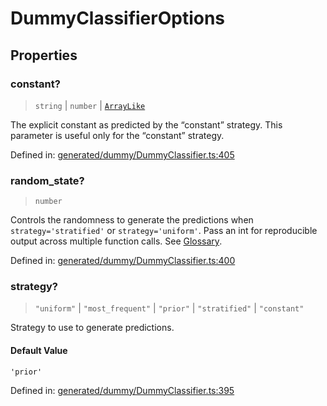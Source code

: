 # DummyClassifierOptions

## Properties

### constant?

> `string` \| `number` \| [`ArrayLike`](../types/ArrayLike.md)

The explicit constant as predicted by the “constant” strategy. This parameter is useful only for the “constant” strategy.

Defined in:  [generated/dummy/DummyClassifier.ts:405](https://github.com/transitive-bullshit/scikit-learn-ts/blob/122b3c0/packages/sklearn/src/generated/dummy/DummyClassifier.ts#L405)

### random\_state?

> `number`

Controls the randomness to generate the predictions when `strategy='stratified'` or `strategy='uniform'`. Pass an int for reproducible output across multiple function calls. See [Glossary](../../glossary.html#term-random_state).

Defined in:  [generated/dummy/DummyClassifier.ts:400](https://github.com/transitive-bullshit/scikit-learn-ts/blob/122b3c0/packages/sklearn/src/generated/dummy/DummyClassifier.ts#L400)

### strategy?

> `"uniform"` \| `"most_frequent"` \| `"prior"` \| `"stratified"` \| `"constant"`

Strategy to use to generate predictions.

#### Default Value

`'prior'`

Defined in:  [generated/dummy/DummyClassifier.ts:395](https://github.com/transitive-bullshit/scikit-learn-ts/blob/122b3c0/packages/sklearn/src/generated/dummy/DummyClassifier.ts#L395)

